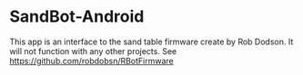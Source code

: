 # SandBot-Android

This app is an interface to the sand table firmware create by Rob Dodson. It will not function with any other projects.  See https://github.com/robdobsn/RBotFirmware
